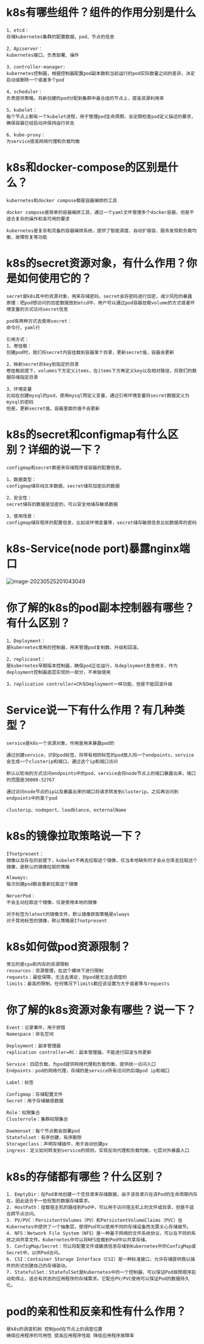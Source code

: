 # k8s有哪些组件？组件的作用分别是什么

```
1、etcd：
存储kubernetes集群的配置数据，pod、节点的信息

2、Apiserver：
kubernetes接口，负责部署、操作

3、controller-manager:
kubernetes控制器，根据控制器配置pod副本数和当前运行的pod实际数量之间的差异，决定启动或删除一个或者多个pod

4、scheduler：
负责提供策略，将新创建的pod分配到集群中最合适的节点上，提高资源利用率

5、kubelet：
每个节点上都有一个kubelet进程，用于管理pod生命周期，会定期检查pod定义描述的要求，确保容器已经启动并保持运行状态

6、kube-proxy：
为service提高网络代理和负载均衡
```

# k8s和docker-compose的区别是什么？

```
kubernetes和docker compose都是容器编排的工具

docker compose是简单的容器编排工具，通过一个yaml文件管理多个docker容器，但是不适合复杂的操作和高可用的要求

kubernetes是复杂和完备的容器编排系统，提供了智能调度、自动扩缩容、服务发现和负载均衡、故障恢复等功能
```

#  k8s的secret资源对象，有什么作用？你是如何使用它的？

```
secret是k8s其中的资源对象，用来存储密码，secret会将密码进行加密，减少风险的暴露
原理：把pod想访问的加密数据放到etcd中，用户可以通过pod容器挂载volume的方式或者环境变量的方式访问secret信息

pod有两种方式去使用secret：
命令行、yaml行

引用方式：
1、卷挂载：
创建pod时，我们将secret内容挂载到容器某个目录，更新secret值，容器会更新

2、映射secret的key到指定的目录
卷挂载前提下，volumes下方定义items，在items下方再定义key以及相对路径，将我们的数据存储指定目录

3、环境变量
比如在创建mysql的pod，使用mysql预定义变量，通过引用环境变量将secret数据定义为mysql的密码
但是，更新secret值，容器里面的值不会更新
```

# k8s的secret和configmap有什么区别？详细的说一下？

```
configmap和secret都是来存储程序或容器的配置信息。

1、数据类型：
configmap储存纯文本数据，secret储存加密后的数据

2、安全性：
secret储存的数据是加密的，可以安全地储存敏感数据

3、使用场景：
configmap储存程序的配置信息，比如说环境变量等，secret储存敏感信息比如数据库的密码
```

# k8s-Service(node port)暴露nginx端口

![image-20230525201043049](assets/Kubernets/image-20230525201043049.png)



# 你了解的k8s的pod副本控制器有哪些？有什么区别？

```
1、Deployment：
是kubernetes常用的控制器，用来管理pod复制数、升级和回滚。

2、replicaset：
是kubernetes早期版本控制器，确保pod正在运行，与deployment息息相关，作为deployment控制器底层实现的一部分，不单独使用

3、replication controller=CR与Deployment一样功能，但是不能回滚升级
```

# Service说一下有什么作用？有几种类型？

```
service是k8s一个资源对象，作用是用来暴露pod的

通过创建service，识别pod标签，将带有相同标签的pod放入同一个endpoints，service会生成一个clusterip和端口，通过这个ip和端口访问

默认以轮询的方式访问endpoints中的pod，service会将node节点上的端口暴露出来，端口的范围是30000-32767

通过访问node节点的ip以及暴露出来的端口将请求转发到clusterip，之后再访问到endpoints中的某个pod
```

```
clusterip、nodeport、loadblance、externalName
```

# k8s的镜像拉取策略说一下？

```
Ifnotpresent：
镜像以及存在的前提下，kubelet不再去拉取这个镜像，仅当本地缺失时才会从仓库去拉取这个镜像，是默认的镜像拉取的策略

Alaways:
每次创建pod都会重新拉取这个镜像

NerverPod：
不会主动拉取这个镜像，仅是使用本地的镜像

对于标签为latest的镜像文件，默认镜像获取策略是always
对于其他标签的镜像，默认策略是Ifnotpresent
```

# k8s如何做pod资源限制？

```
常见的是cpu和内存的资源限制
resources：资源管理，在这个模块下进行限制
requests：最低保障，无法去满足，则pod是无法去调度的
limits：最高的限制，任何情况下limits都应该设置为大于或者等与requests
```

# 你了解的k8s资源对象有哪些？说一下？

```
Event：记录事件，用于排错
Namespace：命名空间

Deployment：副本管理器
replication controller=RC：副本管理器，不能进行回滚与热更新

Service：四层负载，为pod提供网络代理和负载均衡，提供统一访问入口
Endpoints：pod的网络代理，存储的是service所有访问的后端pod ip和端口

Label：标签

Configmap：存储配置文件
Secret：用于存储敏感数据

Role：权限集合
Clusterrole：集群权限集合

Daemonset：每个节点都会部署pod
Statefulset：有序创建，有序删除
Storageclass：声明存储插件，用于自动创建pv
ingress：定义如何转发到service的规则，实现反向代理和负载均衡，七层对外暴露入口
```

# k8s的存储都有哪些？什么区别？

```
1. EmptyDir：在Pod本地创建一个空目录来存储数据，由于该目录只在该Pod的生命周期内存在，因此适合于一些短暂的数据存储需求。
2. HostPath：挂载宿主机的路径到Pod中，可以用于访问宿主机上的文件或目录，但是不适合跨节点访问。
3. PV/PVC：PersistentVolumes（PV）和PersistentVolumeClaims（PVC）在Kubernetes中提供了一个抽象层，使得Pod可以使用不同的存储设备而无需关心存储细节。
4. NFS：Network File System（NFS）是一种基于网络的文件系统协议，可以在不同的系统之间共享文件。Kubernetes中可以将NFS挂载到Pod中以共享存储。
5. ConfigMap/Secret：可以将配置文件或敏感信息存储到Kubernetes中的ConfigMap或Secret中，以供Pod访问。
6. CSI：Container Storage Interface（CSI）是一种标准接口，允许存储提供商以插件的形式创建自己的存储驱动。
7. StatefulSet：StatefulSet是Kubernetes中的一个控制器，可以保证Pod按照顺序启动和停止，适合有状态的应用程序的存储需求。它配合PV/PVC使用可以保证Pod的数据持久化。
```

# pod的亲和性和反亲和性有什么作用？

```
是k8s的调度机制 控制pod在节点上的调度位置
确保应用程序的可用性 提高应用程序性能 降低应用程序故障率
```

